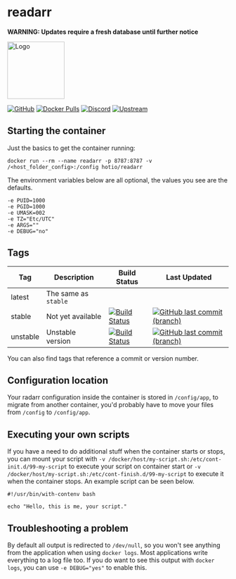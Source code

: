 # readarr

**WARNING: Updates require a fresh database until further notice**

<img src="https://raw.githubusercontent.com/hotio/unraid-templates/master/hotio/img/readarr.png" alt="Logo" height="130" width="130">

[![GitHub](https://img.shields.io/badge/source-github-lightgrey)](https://github.com/hotio/docker-readarr)
[![Docker Pulls](https://img.shields.io/docker/pulls/hotio/readarr)](https://hub.docker.com/r/hotio/readarr)
[![Discord](https://img.shields.io/discord/610068305893523457?color=738ad6&label=discord&logo=discord&logoColor=white)](https://discord.gg/3SnkuKp)
[![Upstream](https://img.shields.io/badge/upstream-project-yellow)](https://github.com/Readarr/Readarr)

## Starting the container

Just the basics to get the container running:

```shell
docker run --rm --name readarr -p 8787:8787 -v /<host_folder_config>:/config hotio/readarr
```

The environment variables below are all optional, the values you see are the defaults.

```shell
-e PUID=1000
-e PGID=1000
-e UMASK=002
-e TZ="Etc/UTC"
-e ARGS=""
-e DEBUG="no"
```

## Tags

| Tag       | Description                                | Build Status                                                                                                                                               | Last Updated                                                                                                                                                        |
| ----------|--------------------------------------------|------------------------------------------------------------------------------------------------------------------------------------------------------------|---------------------------------------------------------------------------------------------------------------------------------------------------------------------|
| latest    | The same as `stable`                       |                                                                                                                                                            |                                                                                                                                                                     |
| stable    | Not yet available                          | [![Build Status](https://cloud.drone.io/api/badges/hotio/docker-readarr/status.svg?ref=refs/heads/stable)](https://cloud.drone.io/hotio/docker-readarr)    | [![GitHub last commit (branch)](https://img.shields.io/github/last-commit/hotio/docker-readarr/stable)](https://github.com/hotio/docker-readarr/commits/stable)     |
| unstable  | Unstable version                           | [![Build Status](https://cloud.drone.io/api/badges/hotio/docker-readarr/status.svg?ref=refs/heads/unstable)](https://cloud.drone.io/hotio/docker-readarr)  | [![GitHub last commit (branch)](https://img.shields.io/github/last-commit/hotio/docker-readarr/unstable)](https://github.com/hotio/docker-readarr/commits/unstable) |

You can also find tags that reference a commit or version number.

## Configuration location

Your radarr configuration inside the container is stored in `/config/app`, to migrate from another container, you'd probably have to move your files from `/config` to `/config/app`.

## Executing your own scripts

If you have a need to do additional stuff when the container starts or stops, you can mount your script with `-v /docker/host/my-script.sh:/etc/cont-init.d/99-my-script` to execute your script on container start or `-v /docker/host/my-script.sh:/etc/cont-finish.d/99-my-script` to execute it when the container stops. An example script can be seen below.

```shell
#!/usr/bin/with-contenv bash

echo "Hello, this is me, your script."
```

## Troubleshooting a problem

By default all output is redirected to `/dev/null`, so you won't see anything from the application when using `docker logs`. Most applications write everything to a log file too. If you do want to see this output with `docker logs`, you can use `-e DEBUG="yes"` to enable this.
